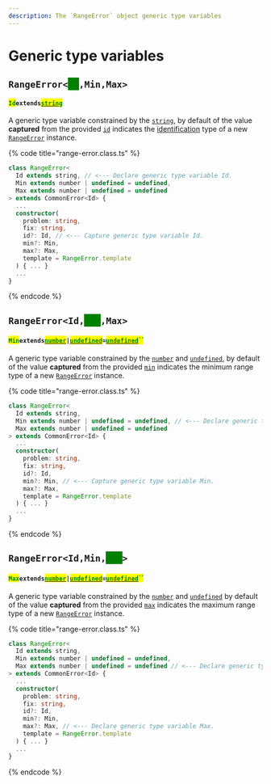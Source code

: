 ```yaml
---
description: The `RangeError` object generic type variables
---
```


# Generic type variables

## `RangeError<`<mark style="color:green;background-color:green;">`Id`</mark>`,Min,Max>` <a href="#wrap-opening" id="wrap-opening"></a>

#### <mark style="color:green;">`Id`</mark>`extends`[<mark style="color:green;">`string`</mark>](https://www.typescriptlang.org/docs/handbook/basic-types.html#string)

​A generic type variable constrained by the [`string`](https://developer.mozilla.org/en-US/docs/Web/JavaScript/Reference/Global\_Objects/String), by default of the value **captured** from the provided [`id`](constructor.md#id-id) indicates the [identification](../getting-started/basic-concepts.md#identification) type of a new [`RangeError`](broken-reference) instance.

{% code title="range-error.class.ts" %}
```typescript
class RangeError<
  Id extends string, // <--- Declare generic type variable Id.
  Min extends number | undefined = undefined,
  Max extends number | undefined = undefined
> extends CommonError<Id> {
  ...
  constructor(
    problem: string,
    fix: string,
    id?: Id, // <--- Capture generic type variable Id.
    min?: Min,
    max?: Max,
    template = RangeError.template
  ) { ... }
  ...
}
```
{% endcode %}

## `RangeError<Id,`<mark style="color:green;background-color:green;">`Min`</mark>`,Max>` <a href="#wrap-opening" id="wrap-opening"></a>

#### <mark style="color:green;">`Min`</mark>`extends`[<mark style="color:green;">`number`</mark>](https://www.typescriptlang.org/docs/handbook/basic-types.html#number)`|`[<mark style="color:green;">`undefined`</mark>](https://www.typescriptlang.org/docs/handbook/basic-types.html#null-and-undefined)`=`[<mark style="color:green;">`undefined`</mark>](https://www.typescriptlang.org/docs/handbook/basic-types.html#null-and-undefined)<mark style="color:green;">``</mark>

​A generic type variable constrained by the [`number`](https://www.typescriptlang.org/docs/handbook/basic-types.html#number) and [`undefined`](https://www.typescriptlang.org/docs/handbook/basic-types.html#null-and-undefined), by default of the value **captured** from the provided [`min`](constructor.md#min-min) indicates the minimum range type of a new [`RangeError`](broken-reference) instance.

{% code title="range-error.class.ts" %}
```typescript
class RangeError<
  Id extends string,
  Min extends number | undefined = undefined, // <--- Declare generic type variable Min.
  Max extends number | undefined = undefined
> extends CommonError<Id> {
  ...
  constructor(
    problem: string,
    fix: string,
    id?: Id,
    min?: Min, // <--- Capture generic type variable Min.
    max?: Max,
    template = RangeError.template
  ) { ... }
  ...
}
```
{% endcode %}

## `RangeError<Id,Min,`<mark style="color:green;background-color:green;">`Max`</mark>`>` <a href="#wrap-opening" id="wrap-opening"></a>

#### <mark style="color:green;">`Max`</mark>`extends`[<mark style="color:green;">`number`</mark>](https://www.typescriptlang.org/docs/handbook/basic-types.html#number)`|`[<mark style="color:green;">`undefined`</mark>](https://www.typescriptlang.org/docs/handbook/basic-types.html#null-and-undefined)`=`[<mark style="color:green;">`undefined`</mark>](https://www.typescriptlang.org/docs/handbook/basic-types.html#null-and-undefined)<mark style="color:green;">``</mark>

​A generic type variable constrained by the [`number`](https://www.typescriptlang.org/docs/handbook/basic-types.html#number) and [`undefined`](https://www.typescriptlang.org/docs/handbook/basic-types.html#null-and-undefined) by default of the value **captured** from the provided [`max`](constructor.md#max-max) indicates the maximum range type of a new [`RangeError`](broken-reference) instance.

{% code title="range-error.class.ts" %}
```typescript
class RangeError<
  Id extends string,
  Min extends number | undefined = undefined,
  Max extends number | undefined = undefined // <--- Declare generic type variable Max.
> extends CommonError<Id> {
  ...
  constructor(
    problem: string,
    fix: string,
    id?: Id,
    min?: Min,
    max?: Max, // <--- Declare generic type variable Max.
    template = RangeError.template
  ) { ... }
  ...
}
```
{% endcode %}
